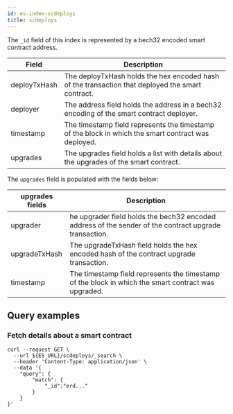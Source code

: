 ```yaml
---
id: es-index-scdeploys
title: scdeploys
---
```


The `_id` field of this index is represented by a bech32 encoded smart contract address.

| Field         | Description                                                                                         |
|---------------|-----------------------------------------------------------------------------------------------------|
| deployTxHash  | The deployTxHash holds the hex encoded hash of the transaction that deployed the smart contract.    |
| deployer      | The address field holds the address in a bech32 encoding of the smart contract deployer.            |
| timestamp     | The timestamp field represents the timestamp of the block in which the smart contract was deployed. |
| upgrades      | The upgrades field holds a list with details about the upgrades of the smart contract.              |

The `upgrades` field is populated with the fields below:

| upgrades fields | Description                                                                                            |
|-----------------|--------------------------------------------------------------------------------------------------------|
| upgrader        | he upgrader field holds the bech32 encoded address of the sender of the contract upgrade transaction.  |
| upgradeTxHash   | The upgradeTxHash field holds the hex encoded hash of the contract upgrade transaction.                |
| timestamp       | The timestamp field represents the timestamp of the block in which the smart contract was upgraded.    |

## Query examples

### Fetch details about a smart contract

```
curl --request GET \
  --url ${ES_URL}/scdeploys/_search \
  --header 'Content-Type: application/json' \
  --data '{
	"query": {
		"match": {
			"_id":"erd..."
		}
	}
}'
```
